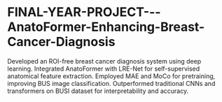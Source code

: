 # FINAL-YEAR-PROJECT---AnatoFormer-Enhancing-Breast-Cancer-Diagnosis
Developed an ROI-free breast cancer diagnosis system using deep learning.  Integrated AnatoFormer with LRE-Net for self-supervised anatomical feature extraction.  Employed MAE and MoCo for pretraining, improving BUS image classification.  Outperformed traditional CNNs and transformers on BUSI dataset for interpretability and accuracy.

